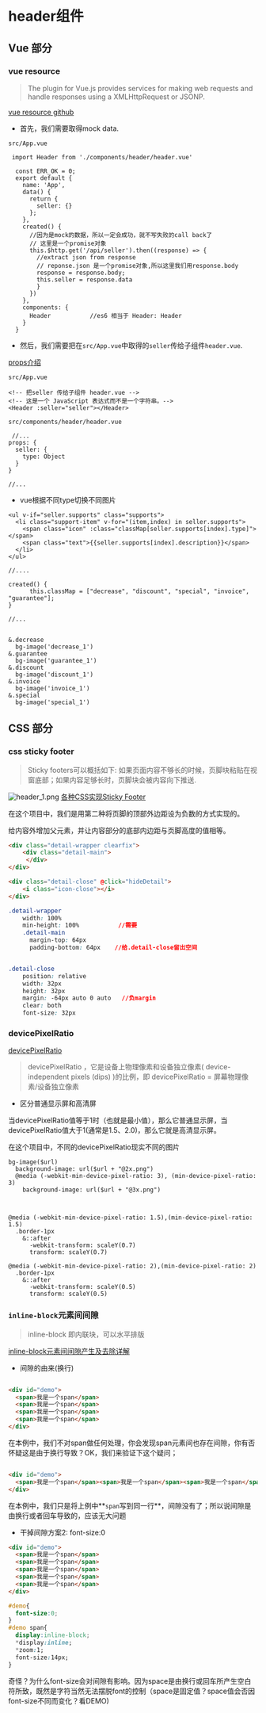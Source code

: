 # header组件

## Vue 部分

### vue resource

>The plugin for Vue.js provides services for making web requests and handle responses using a XMLHttpRequest or JSONP.

[vue resource github](https://github.com/pagekit/vue-resource)

* 首先，我们需要取得mock data. 

`src/App.vue`

```
 import Header from './components/header/header.vue'

  const ERR_OK = 0;
  export default {
    name: 'App',
    data() {
      return {
        seller: {}
      };
    },
    created() {
      //因为是mock的数据，所以一定会成功，就不写失败的call back了
      // 这里是一个promise对象
      this.$http.get('/api/seller').then((response) => {
        //extract json from response
        // reponse.json 是一个promise对象,所以这里我们用response.body
        response = response.body;
        this.seller = response.data
        }
      })
    },
    components: {
      Header           //es6 相当于 Header: Header
    }
  }

```

* 然后，我们需要把在`src/App.vue`中取得的`seller`传给子组件`header.vue`.

[props介绍](https://cn.vuejs.org/v2/guide/components-props.html)

`src/App.vue`

```
<!-- 把seller 传给子组件 header.vue -->
<!-- 这是一个 JavaScript 表达式而不是一个字符串。-->
<Header :seller="seller"></Header>

```

`src/components/header/header.vue`

```
 //...
props: {
  seller: {
    type: Object
  }
}

//...
```

* vue根据不同type切换不同图片

```
<ul v-if="seller.supports" class="supports">
  <li class="support-item" v-for="(item,index) in seller.supports">
    <span class="icon" :class="classMap[seller.supports[index].type]"></span>
    <span class="text">{{seller.supports[index].description}}</span>
  </li>
</ul>

//....

created() {
      this.classMap = ["decrease", "discount", "special", "invoice", "guarantee"];
}

//...


&.decrease
  bg-image('decrease_1')
&.guarantee
  bg-image('guarantee_1')
&.discount
  bg-image('discount_1')
&.invoice
  bg-image('invoice_1')
&.special
  bg-image('special_1')

```

## CSS 部分

### css sticky footer

 >Sticky footers可以概括如下: 如果页面内容不够长的时候，页脚块粘贴在视窗底部；如果内容足够长时，页脚块会被内容向下推送.


![header_1.png](./img/header_1.png)
[各种CSS实现Sticky Footer](https://mp.weixin.qq.com/s?__biz=MzU0OTE3MjE1Mw%3D%3D&mid=2247483693&idx=1&sn=ea846c8a1b404a8a0aa5a5175059e0f4&chksm=fbb2a7fbccc52eed1b62f21503d93449c8425c464d5b4ac576facadf560f95ab9ea8aca5484b&mpshare=1&scene=23&srcid=1120MlKsKxWYxEsbttZ5V0CO)

在这个项目中，我们是用第二种将页脚的顶部外边距设为负数的方式实现的。

给内容外增加父元素，并让内容部分的底部内边距与页脚高度的值相等。

```html
<div class="detail-wrapper clearfix">
    <div class="detail-main">
     </div>
</div>

<div class="detail-close" @click="hideDetail">
    <i class="icon-close"></i>
</div>
```

```CSS
.detail-wrapper
    width: 100%
    min-height: 100%           //需要
    .detail-main
      margin-top: 64px
      padding-bottom: 64px    //给.detail-close留出空间


.detail-close
    position: relative
    width: 32px
    height: 32px
    margin: -64px auto 0 auto   //负margin
    clear: both
    font-size: 32px
```

### devicePixelRatio

[devicePixelRatio](https://www.cnblogs.com/moqiutao/p/6818235.html)

>devicePixelRatio ，它是设备上物理像素和设备独立像素( device-independent pixels (dips) )的比例，即 devicePixelRatio = 屏幕物理像素/设备独立像素 

* 区分普通显示屏和高清屏

当devicePixelRatio值等于1时（也就是最小值），那么它普通显示屏，当devicePixelRatio值大于1(通常是1.5、2.0)，那么它就是高清显示屏。


在这个项目中，不同的devicePixelRatio现实不同的图片

```
bg-image($url)
  background-image: url($url + "@2x.png")
  @media (-webkit-min-device-pixel-ratio: 3), (min-device-pixel-ratio: 3)
    background-image: url($url + "@3x.png")



@media (-webkit-min-device-pixel-ratio: 1.5),(min-device-pixel-ratio: 1.5)
  .border-1px
    &::after
      -webkit-transform: scaleY(0.7)
      transform: scaleY(0.7)

@media (-webkit-min-device-pixel-ratio: 2),(min-device-pixel-ratio: 2)
  .border-1px
    &::after
      -webkit-transform: scaleY(0.5)
      transform: scaleY(0.5)

```

### `inline-block`元素间间隙

>inline-block 即内联块，可以水平排版

[inline-block元素间间隙产生及去除详解](http://demo.doyoe.com/css/inline-block-space/)

* 间隙的由来(换行)

```html

<div id="demo">
  <span>我是一个span</span>
  <span>我是一个span</span>
  <span>我是一个span</span>
  <span>我是一个span</span>
</div>

```

在本例中，我们不对span做任何处理，你会发现span元素间也存在间隙，你有否怀疑这是由于换行导致？OK，我们来验证下这个疑问；

```html

<div id="demo">
  <span>我是一个span</span><span>我是一个span</span><span>我是一个span</span><span>我是一个span</span>
</div>

```

在本例中，我们只是将上例中**`span`写到同一行**，间隙没有了；所以说间隙是由换行或者回车导致的，应该无大问题

* 干掉间隙方案2: font-size:0 

```html
<div id="demo">
  <span>我是一个span</span>
  <span>我是一个span</span>
  <span>我是一个span</span>
  <span>我是一个span</span>
  <span>我是一个span</span>
</div>
```

```CSS
#demo{
  font-size:0;
}
#demo span{
  display:inline-block;
  *display:inline;
  *zoom:1;
  font-size:14px;
}

```

奇怪？为什么font-size会对间隙有影响。因为space是由换行或回车所产生空白符所致，既然是字符当然无法摆脱font的控制（space是固定值？space值会否因font-size不同而变化？看DEMO)